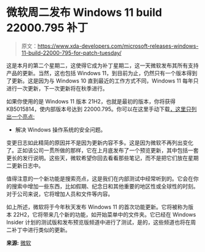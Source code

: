 # 微软周二发布 Windows 11 build 22000.795 补丁

> 原文：<https://www.xda-developers.com/microsoft-releases-windows-11-build-22000-795-for-patch-tuesday/>

这是本月的第二个星期二，这使得它成为补丁星期二，这一天微软发布其所有支持产品的更新。当然，这也包括 Windows 11，到目前为止，仍然只有一个版本得到了更新。这是因为与 Windows 10 直到最近的工作方式不同，Windows 11 每年只进行一次更新，下一次更新将在秋季进行。

如果你使用的是 Windows 11 版本 21H2，也就是最初的版本，你将获得 KB5015814，使内部版本号达到 22000.795。你可以在这里手动下载[，这里只列出一个亮点:](https://www.catalog.update.microsoft.com/Search.aspx?q=KB5015814)

*   解决 Windows 操作系统的安全问题。

变更日志如此精简的原因并不是因为更新内容不多。这是因为微软不再列出变化了。正如该公司一贯所做的那样，它在上月底发布了一个预览更新，其中包括一套更长的发行说明。这些天，微软希望你回去看看那些笔记，而不是把它们放在星期二更新日志中。

值得注意的一个新功能是搜索亮点，这是我们在内部测试中经常听到的。它会在你的搜索中增加一些东西，比如假期、纪念日和其他重要的地区性或全球性的时刻。对于公司来说，它将增加人员和文件等内容。

如上所述，微软将于今年秋天发布 Windows 11 的首次功能更新。它将被称为版本 22H2，它将带来几个新的功能，如开始菜单中的文件夹。它已经在 Windows Insider 计划的测试版和发布预览版频道中进行了测试，是的，这些频道也将在周二补丁中进行类似的更新。

**来源:** [微软](https://support.microsoft.com/en-us/topic/july-12-2022-kb5015814-os-build-22000-795-74e7676e-4182-4747-8f73-bbe0c497dc2a)